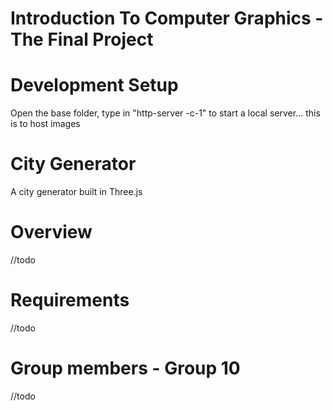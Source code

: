# Introduction To Computer Graphics - The Final Project


# Development Setup
Open the base folder, type in "http-server -c-1" to start a local server... this is to host
images 


# City Generator
A city generator built in Three.js

# Overview
//todo


# Requirements
//todo

# Group members - Group 10
//todo
